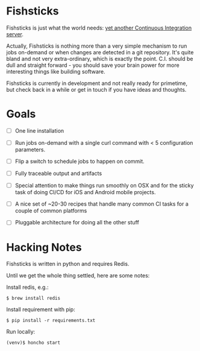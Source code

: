 


# Fishsticks

Fishsticks is just what the world needs: [yet another Continuous Integration server](https://en.wikipedia.org/wiki/Comparison_of_continuous_integration_software). 

Actually, Fishsticks is nothing more than a very simple mechanism to run jobs on-demand or when changes are detected in a git repository. It's quite bland and not very extra-ordinary, which is exactly the point. C.I. should be dull and straight forward - you should save your brain power for more interesting things like building software. 

Fishsticks is currently in development and not really ready for primetime, but check back in a while or get in touch if you have ideas and thoughts.

# Goals

- [ ] One line installation
- [ ] Run jobs on-demand with a single curl command with < 5 configuration parameters.
- [ ] Flip a switch to schedule jobs to happen on commit.
- [ ] Fully traceable output and artifacts
- [ ] Special attention to make things run smoothly on OSX and for the sticky task of doing CI/CD for iOS and Android mobile projects.  
- [ ] A nice set of ~20-30 recipes that handle many common CI tasks for a couple of common platforms
- [ ] Pluggable architecture for doing all the other stuff


# Hacking Notes

Fishsticks is written in python and requires Redis.

Until we get the whole thing settled, here are some notes:

Install redis, e.g.:

	$ brew install redis

Install requirement with pip:

	$ pip install -r requirements.txt

Run locally:

	(venv)$ honcho start

